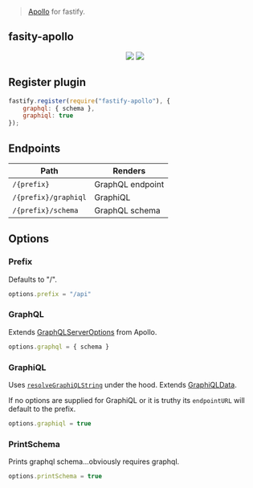 > [Apollo](https://github.com/apollographql/apollo-server) for fastify.

###

fasity-apollo
---

<p align="center">
    <img src="https://travis-ci.org/coopnd/fastify-apollo.svg?branch=master">
    <a href="https://standardjs.com">
        <img src="https://img.shields.io/badge/code_style-standard-brightgreen.svg">
    </a>
</p>

## Register plugin
```js
fastify.register(require("fastify-apollo"), {
    graphql: { schema },
    graphiql: true
});
```

## Endpoints
Path                  | Renders
----------------------|--------
`/{prefix}`           | GraphQL endpoint
`/{prefix}/graphiql`  | GraphiQL
`/{prefix}/schema`      | GraphQL schema

## Options

### Prefix
Defaults to "/".
```js
options.prefix = "/api"
```

### GraphQL
Extends [GraphQLServerOptions](https://github.com/apollographql/apollo-server/blob/master/packages/apollo-server-core/src/graphqlOptions.ts#L4-L28) from Apollo.
```js
options.graphql = { schema }
```

### GraphiQL
Uses [`resolveGraphiQLString`](https://github.com/apollographql/apollo-server/blob/master/packages/apollo-server-module-graphiql/src/resolveGraphiQLString.ts#L44-L49) under the hood. Extends [GraphiQLData](https://github.com/apollographql/apollo-server/blob/master/packages/apollo-server-module-graphiql/src/renderGraphiQL.ts#L9-L29).

If no options are supplied for GraphiQL or it is truthy its `endpointURL` will default to the prefix.
```js
options.graphiql = true
```

### PrintSchema
Prints graphql schema...obviously requires graphql.
```js
options.printSchema = true
```